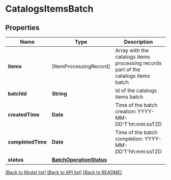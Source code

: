 # CatalogsItemsBatch

## Properties
Name | Type | Description | Notes
------------ | ------------- | ------------- | -------------
**items** | [ItemProcessingRecord] | Array with the catalogs items processing records part of the catalogs items batch | [optional] 
**batchId** | **String** | Id of the catalogs items batch | [optional] 
**createdTime** | **Date** | Time of the batch creation: YYYY-MM-DD&#39;T&#39;hh:mm:ssTZD | [optional] [readonly] 
**completedTime** | **Date** | Time of the batch completion: YYYY-MM-DD&#39;T&#39;hh:mm:ssTZD | [optional] [readonly] 
**status** | [**BatchOperationStatus**](BatchOperationStatus.md) |  | [optional] 

[[Back to Model list]](../README.md#documentation-for-models) [[Back to API list]](../README.md#documentation-for-api-endpoints) [[Back to README]](../README.md)


